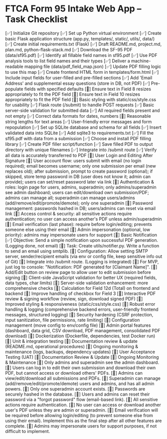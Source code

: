 # FTCA Form 95 Intake Web App – Task Checklist

[✅] Initialize Git repository
[✅] Set up Python virtual environment
[✅] Create basic Flask application structure (app.py, templates/, static/, utils/, data/)
[✅] Create initial requirements.txt (Flask)
[✅] Draft README.md, project.md, plan.md, python-flask-stack.md
[✅] Download the SF-95 PDF (data/sf95.pdf)
[✅] Identify all fillable field names in sf95.pdf
[✅] Use PDF analysis tools to list field names and their types
[✅] Deliver a machine-readable mapping file (data/pdf_field_map.json)
[✅] Update PDF filling logic to use this map
[✅] Create frontend HTML form in templates/form.html
[✅] Include input fields for user-filled and pre-filled sections
[✅] Add 'Email Address' and supplemental essay questions (store in DB, not PDF)
[✅] Pre-populate fields with specified defaults
[🔲] Ensure text in Field 8 resizes appropriately to fit the PDF field
[🔲] Ensure text in Field 10 resizes appropriately to fit the PDF field
[🔲] Basic styling with static/css/style.css for usability
[✅] Flask route (/submit) to handle POST requests
[✅] Basic server-side validation for submitted data
[✅] All required fields present and not empty
[✅] Correct data formats for dates, numbers
[🔲] Reasonable string lengths for text areas
[✅] User-friendly error messages and form repopulation
[✅] Set up SQLite database and schema for all fields
[✅] Insert validated data into SQLite
[✅] Add sqlite3 to requirements.txt
[✅] Fill the sf95.pdf with data from a submission
[✅] Choose and install PDF filling library
[✅] Create PDF filler script/function
[✅] Save filled PDF to output directory with unique filenames
[✅] Integrate into /submit route
[✅] Verify all data is accurately transferred to PDF
[🔲] User Login and Editing After Signature
[🔲] User account flow: users submit with email (no login required); email becomes username; only one submission per email (new replaces old); after submission, prompt to create password (optional); if skipped, store temp password in DB (user does not know it; admin can provide); users can set/reset password later via link
[🔲] Authentication & roles: login page for users, admins, superadmin; only admins/superadmin see admin dashboard; users can edit/download own submission/PDF; admins can manage all; superadmin can manage users/admins (add/remove/edit/promote/demote); only one superadmin
[🔲] Password management: passwords hashed in DB; users/admins can reset via email link
[🔲] Access control & security: all sensitive actions require authentication; no user can access another's PDF unless admin/superadmin
[🔲] Email verification (last phase): require before login/editing; prevents someone else using their email
[🔲] Admin impersonation (optional, low priority): admins may impersonate users for support
[🔲] Basic Notification
[✅] Objective: Send a simple notification upon successful PDF generation. (Logging done, not email)
[🔲] Task: Create utils/notifier.py. Write a function to send an email using smtplib.
[🔲] Configuration: Allow setting SMTP server, sender/recipient emails (via env or config file, keep sensitive info out of Git)
[🔲] Integrate into /submit route. (Logging is integrated)
[🔲] For MVP, just log to console: "Notification: PDF generated for [Claimant Name]".
[🔲] Add/Edit button on review page to allow user to edit submission before signing
[🔲] Client-side JavaScript validation for better UX (required fields, data types, char limits)
[🔲] Server-side validation enhancement: more comprehensive checks
[🔲] Calculation for Field 12d (Total) on frontend and backend
[🔲] Improve handling of checkbox for Field 3
[🔲] Interactive PDF review & signing workflow (review, sign, download signed PDF)
[🔲] Improved styling & responsiveness (static/css/style.css)
[🔲] Robust error handling & logging (comprehensive backend errors, user-friendly frontend messages, structured logging)
[🔲] Security hardening (CSRF protection, input sanitization, file permissions, rate limiting)
[🔲] Configuration management (move config to env/config file)
[🔲] Admin portal features (dashboard, data grid, CSV download, PDF management, consolidated PDF download)
[🔲] Dockerization (Dockerfile, dependencies, test Docker run)
[🔲] Unit & integration testing
[🔲] Documentation review & update (README.md, operational procedures)
[🔲] Ongoing monitoring & maintenance (logs, backups, dependency updates)
[🔲] User Acceptance Testing (UAT)
[🔲] Documentation Review & Update
[🔲] Ongoing Monitoring & Maintenance
[🔲] Only admins and superadmin see the admin dashboard.
[🔲] Users can log in to edit their own submission and download their own PDF, but cannot access or download others' PDFs.
[🔲] Admins can view/edit/download all submissions and PDFs.
[🔲] Superadmin can manage (add/remove/edit/promote/demote) users and admins, and has all admin powers.
[🔲] Only one superadmin account exists.
[🔲] Passwords are securely hashed in the database.
[🔲] Users and admins can reset their password via a "forgot password" flow (email-based link).
[🔲] All sensitive actions require authentication.
[🔲] No user can access or download another user's PDF unless they are admin or superadmin.
[🔲] Email verification will be required before allowing login/editing (to prevent someone else from using their email). Implement this as the final step after all other features are complete.
[🔲] Admins may impersonate users for support purposes, if not difficult to implement.
